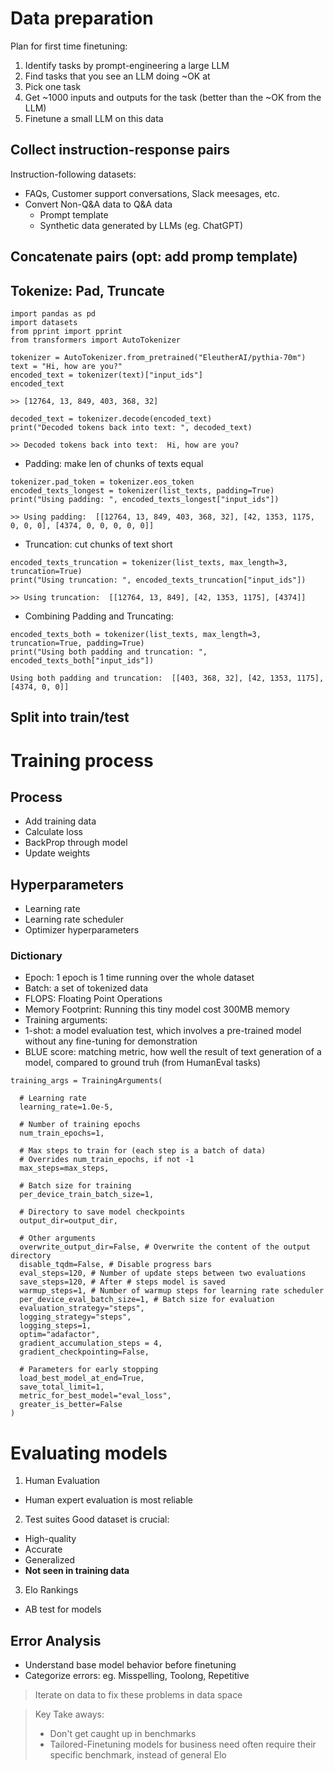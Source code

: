 # Data preparation
Plan for first time finetuning:
1. Identify tasks by prompt-engineering a large LLM
2. Find tasks that you see an LLM doing ~OK at
3. Pick one task
4. Get ~1000 inputs and outputs for the task (better than the ~OK from the LLM)
5. Finetune a small LLM on this data

## Collect instruction-response pairs
Instruction-following datasets:
- FAQs, Customer support conversations, Slack meesages, etc.
- Convert Non-Q&A data to Q&A data
  - Prompt template
  - Synthetic data generated by LLMs (eg. ChatGPT)

## Concatenate pairs (opt: add promp template)

## Tokenize: Pad, Truncate
```
import pandas as pd
import datasets
from pprint import pprint
from transformers import AutoTokenizer
```
```
tokenizer = AutoTokenizer.from_pretrained("EleutherAI/pythia-70m")
text = "Hi, how are you?"
encoded_text = tokenizer(text)["input_ids"]
encoded_text
```
`>> [12764, 13, 849, 403, 368, 32]`
```
decoded_text = tokenizer.decode(encoded_text)
print("Decoded tokens back into text: ", decoded_text)
```
`>> Decoded tokens back into text:  Hi, how are you?`

- Padding: make len of chunks of texts equal
```
tokenizer.pad_token = tokenizer.eos_token 
encoded_texts_longest = tokenizer(list_texts, padding=True)
print("Using padding: ", encoded_texts_longest["input_ids"])
```
`>> Using padding:  [[12764, 13, 849, 403, 368, 32], [42, 1353, 1175, 0, 0, 0], [4374, 0, 0, 0, 0, 0]]`
- Truncation: cut chunks of text short
```
encoded_texts_truncation = tokenizer(list_texts, max_length=3, truncation=True)
print("Using truncation: ", encoded_texts_truncation["input_ids"])
```
`>> Using truncation:  [[12764, 13, 849], [42, 1353, 1175], [4374]]`

- Combining Padding and Truncating:
```
encoded_texts_both = tokenizer(list_texts, max_length=3, truncation=True, padding=True)
print("Using both padding and truncation: ", encoded_texts_both["input_ids"])
```
`Using both padding and truncation:  [[403, 368, 32], [42, 1353, 1175], [4374, 0, 0]]`

## Split into train/test

# Training process
## Process
- Add training data
- Calculate loss
- BackProp through model
- Update weights
## Hyperparameters
- Learning rate
- Learning rate scheduler
- Optimizer hyperparameters

### Dictionary
- Epoch: 1 epoch is 1 time running over the whole dataset
- Batch: a set of tokenized data
- FLOPS: Floating Point Operations
- Memory Footprint: Running this tiny model cost 300MB memory
- Training arguments:
- 1-shot: a model evaluation test, which involves a pre-trained model without any fine-tuning for demonstration
- BLUE score: matching metric, how well the result of text generation of a model, compared to ground truh (from HumanEval tasks)
```
training_args = TrainingArguments(

  # Learning rate
  learning_rate=1.0e-5,

  # Number of training epochs
  num_train_epochs=1,

  # Max steps to train for (each step is a batch of data)
  # Overrides num_train_epochs, if not -1
  max_steps=max_steps,

  # Batch size for training
  per_device_train_batch_size=1,

  # Directory to save model checkpoints
  output_dir=output_dir,

  # Other arguments
  overwrite_output_dir=False, # Overwrite the content of the output directory
  disable_tqdm=False, # Disable progress bars
  eval_steps=120, # Number of update steps between two evaluations
  save_steps=120, # After # steps model is saved
  warmup_steps=1, # Number of warmup steps for learning rate scheduler
  per_device_eval_batch_size=1, # Batch size for evaluation
  evaluation_strategy="steps",
  logging_strategy="steps",
  logging_steps=1,
  optim="adafactor",
  gradient_accumulation_steps = 4,
  gradient_checkpointing=False,

  # Parameters for early stopping
  load_best_model_at_end=True,
  save_total_limit=1,
  metric_for_best_model="eval_loss",
  greater_is_better=False
)
```

# Evaluating models
1. Human Evaluation
- Human expert evaluation is most reliable
2. Test suites
  Good dataset is crucial:
- High-quality
- Accurate
- Generalized
- **Not seen in training data**
3. Elo Rankings
- AB test for models

## Error Analysis
- Understand base model behavior before finetuning
- Categorize errors: eg. Misspelling, Toolong, Repetitive
> Iterate on data to fix these problems in data space

> Key Take aways:
> - Don't get caught up in benchmarks
> - Tailored-Finetuning models for business need often require their specific benchmark, instead of general Elo
